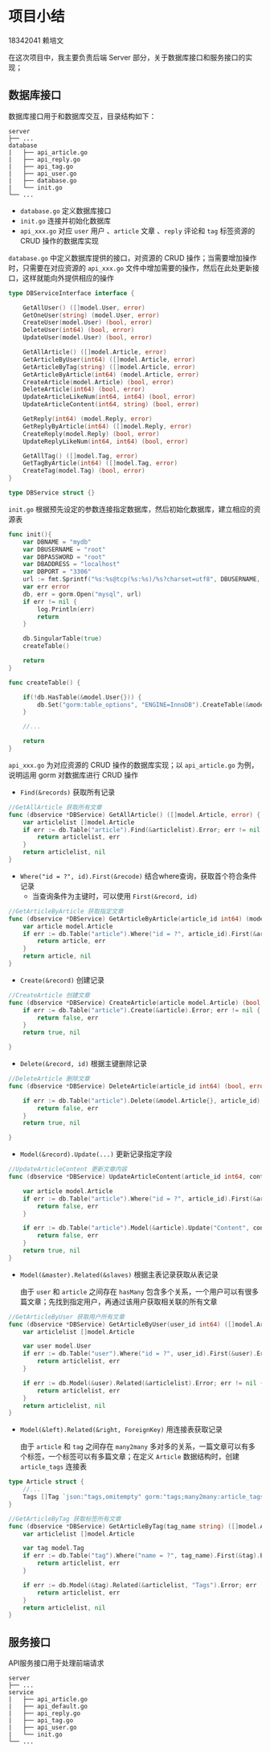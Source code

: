 # 项目小结

18342041 赖培文



在这次项目中，我主要负责后端 Server 部分，关于数据库接口和服务接口的实现；



## 数据库接口

数据库接口用于和数据库交互，目录结构如下：

```
server
├── ...
database
|	├── api_article.go
|	├── api_reply.go
|	├── api_tag.go
|	├── api_user.go
|	├── database.go
|	└── init.go
└── ...
```

- `database.go` 定义数据库接口
- `init.go` 连接并初始化数据库
- `api_xxx.go` 对应 `user` 用户 、`article` 文章 、`reply` 评论和 `tag` 标签资源的 CRUD 操作的数据库实现



`database.go` 中定义数据库提供的接口，对资源的 CRUD 操作；当需要增加操作时，只需要在对应资源的 `api_xxx.go` 文件中增加需要的操作，然后在此处更新接口，这样就能向外提供相应的操作

```go
type DBServiceInterface interface {

	GetAllUser() ([]model.User, error)
	GetOneUser(string) (model.User, error)
	CreateUser(model.User) (bool, error)
	DeleteUser(int64) (bool, error)
	UpdateUser(model.User) (bool, error)

	GetAllArticle() ([]model.Article, error)
	GetArticleByUser(int64) ([]model.Article, error)
	GetArticleByTag(string) ([]model.Article, error)
	GetArticleByArticle(int64) (model.Article, error)
	CreateArticle(model.Article) (bool, error)
	DeleteArticle(int64) (bool, error)
	UpdateArticleLikeNum(int64, int64) (bool, error)
	UpdateArticleContent(int64, string) (bool, error)

	GetReply(int64) (model.Reply, error)
	GetReplyByArticle(int64) ([]model.Reply, error)
	CreateReply(model.Reply) (bool, error)
	UpdateReplyLikeNum(int64, int64) (bool, error)

	GetAllTag() ([]model.Tag, error)
	GetTagByArticle(int64) ([]model.Tag, error)
	CreateTag(model.Tag) (bool, error)
}

type DBService struct {}
```



`init.go` 根据预先设定的参数连接指定数据库，然后初始化数据库，建立相应的资源表

```go
func init(){
	var DBNAME = "mydb"
	var DBUSERNAME = "root"
	var DBPASSWORD = "root"
	var DBADDRESS = "localhost"
	var DBPORT = "3306"
	url := fmt.Sprintf("%s:%s@tcp(%s:%s)/%s?charset=utf8", DBUSERNAME, DBPASSWORD, DBADDRESS, DBPORT, DBNAME)
	var err error
	db, err = gorm.Open("mysql", url)
	if err != nil {
		log.Println(err)
		return
	}

	db.SingularTable(true)
	createTable()

	return
}

func createTable() {

	if(!db.HasTable(&model.User{})) {
		db.Set("gorm:table_options", "ENGINE=InnoDB").CreateTable(&model.User{})
	}

	//...

	return
}
```



`api_xxx.go` 为对应资源的 CRUD 操作的数据库实现；以 `api_article.go` 为例，说明运用 gorm 对数据库进行 CRUD 操作

-  `Find(&records)` 获取所有记录

```go
//GetAllArticle 获取所有文章
func (dbservice *DBService) GetAllArticle() ([]model.Article, error) {
	var articlelist []model.Article
	if err := db.Table("article").Find(&articlelist).Error; err != nil {
		return articlelist, err
	}
	return articlelist, nil
}
```

- `Where("id = ?", id).First(&recode)` 结合where查询，获取首个符合条件记录
    - 当查询条件为主键时，可以使用 `First(&record, id)`

```go
//GetArticleByArticle 获取指定文章
func (dbservice *DBService) GetArticleByArticle(article_id int64) (model.Article, error) {
	var article model.Article
	if err := db.Table("article").Where("id = ?", article_id).First(&article).Error; err != nil {
		return article, err
	}
	return article, nil
}
```

- `Create(&record)` 创建记录

```go
//CreateArticle 创建文章
func (dbservice *DBService) CreateArticle(article model.Article) (bool, error) {
	if err := db.Table("article").Create(&article).Error; err != nil {
		return false, err
	}
	return true, nil

}
```

- `Delete(&record, id)` 根据主键删除记录

```go
//DeleteArticle 删除文章
func (dbservice *DBService) DeleteArticle(article_id int64) (bool, error) {

	if err := db.Table("article").Delete(&model.Article{}, article_id).Error; err != nil {
		return false, err
	}
	return true, nil

}
```

- `Model(&record).Update(...)` 更新记录指定字段

```go
//UpdateArticleContent 更新文章内容
func (dbservice *DBService) UpdateArticleContent(article_id int64, content string) (bool, error) {

	var article model.Article
	if err := db.Table("article").Where("id = ?", article_id).First(&article).Error; err != nil {
		return false, err
	}

	if err := db.Table("article").Model(&article).Update("Content", content).Error; err != nil {
		return false, err
	}
	return true, nil
}
```

- `Model(&master).Related(&slaves)` 根据主表记录获取从表记录

    由于 `user` 和 `article` 之间存在 `hasMany` 包含多个关系，一个用户可以有很多篇文章；先找到指定用户，再通过该用户获取相关联的所有文章

```go
//GetArticleByUser 获取用户所有文章
func (dbservice *DBService) GetArticleByUser(user_id int64) ([]model.Article, error) {
	var articlelist []model.Article

	var user model.User
	if err := db.Table("user").Where("id = ?", user_id).First(&user).Error; err != nil {
		return articlelist, err
	}

	if err := db.Model(&user).Related(&articlelist).Error; err != nil {
		return articlelist, err
	}
	return articlelist, nil
}
```

- `Model(&left).Related(&right, ForeignKey)` 用连接表获取记录

    由于 `article` 和 `tag` 之间存在 `many2many` 多对多的关系，一篇文章可以有多个标签，一个标签可以有多篇文章；在定义 `Article` 数据结构时，创建 `article_tags` 连接表

```go
type Article struct {
	//...
	Tags []Tag `json:"tags,omitempty" gorm:"tags;many2many:article_tags`
}
```

```go
//GetArticleByTag 获取标签所有文章
func (dbservice *DBService) GetArticleByTag(tag_name string) ([]model.Article, error) {
	var articlelist []model.Article

	var tag model.Tag
	if err := db.Table("tag").Where("name = ?", tag_name).First(&tag).Error; err != nil {
		return articlelist, err
	}

	if err := db.Model(&tag).Related(&articlelist, "Tags").Error; err != nil {
		return articlelist, err
	}
	return articlelist, nil
}
```



## 服务接口

API服务接口用于处理前端请求

```
server
├── ...
service
|	├── api_article.go
|	├── api_default.go
|	├── api_reply.go
|	├── api_tag.go
|	├── api_user.go
|	└── init.go
└── ...
```









